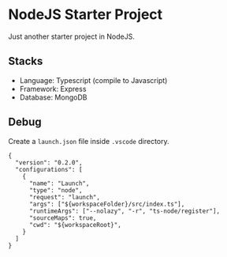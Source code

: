 # NodeJS Starter Project

Just another starter project in NodeJS.

## Stacks

- Language: Typescript (compile to Javascript)
- Framework: Express
- Database: MongoDB

## Debug

Create a `launch.json` file inside `.vscode` directory.

```
{
  "version": "0.2.0",
  "configurations": [
    {
      "name": "Launch",
      "type": "node",
      "request": "launch",
      "args": ["${workspaceFolder}/src/index.ts"],
      "runtimeArgs": ["--nolazy", "-r", "ts-node/register"],
      "sourceMaps": true,
      "cwd": "${workspaceRoot}",
    }
  ]
}
```